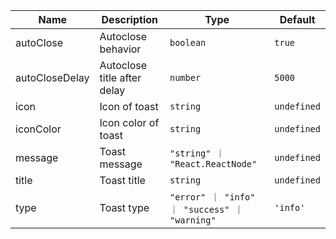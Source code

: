 | Name           | Description                                                                                                           | Type                                          | Default     |
| -------------- | --------------------------------------------------------------------------------------------------------------------- | --------------------------------------------- | ----------- |
| autoClose      | <div className="Api__Table"><div>Autoclose behavior</div><div className="Api__Table Docs__Tags"></div></div>          | `boolean`                                     | `true`      |
| autoCloseDelay | <div className="Api__Table"><div>Autoclose title after delay</div><div className="Api__Table Docs__Tags"></div></div> | `number`                                      | `5000`      |
| icon           | <div className="Api__Table"><div>Icon of toast</div><div className="Api__Table Docs__Tags"></div></div>               | `string`                                      | `undefined` |
| iconColor      | <div className="Api__Table"><div>Icon color of toast</div><div className="Api__Table Docs__Tags"></div></div>         | `string`                                      | `undefined` |
| message        | <div className="Api__Table"><div>Toast message</div><div className="Api__Table Docs__Tags"></div></div>               | `"string" ｜ "React.ReactNode"`               | `undefined` |
| title          | <div className="Api__Table"><div>Toast title</div><div className="Api__Table Docs__Tags"></div></div>                 | `string`                                      | `undefined` |
| type           | <div className="Api__Table"><div>Toast type</div><div className="Api__Table Docs__Tags"></div></div>                  | `"error" ｜ "info" ｜ "success" ｜ "warning"` | `'info'`    |
